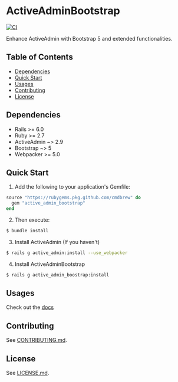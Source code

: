 # ActiveAdminBootstrap <!-- omit in toc -->
[![CI](https://github.com/CMDBrew/active_admin_bootstrap/actions/workflows/ci.yml/badge.svg?branch=main)](https://github.com/CMDBrew/active_admin_bootstrap/actions/workflows/ci.yml)

Enhance ActiveAdmin with Bootstrap 5 and extended functionalities.

## Table of Contents <!-- omit in toc -->
- [Dependencies](#dependencies)
- [Quick Start](#quick-start)
- [Usages](#usages)
- [Contributing](#contributing)
- [License](#license)

## Dependencies
- Rails >= 6.0
- Ruby >= 2.7
- ActiveAdmin ~> 2.9
- Bootstrap ~> 5
- Webpacker >= 5.0

## Quick Start
1. Add the following to your application's Gemfile:
```ruby
source "https://rubygems.pkg.github.com/cmdbrew" do
  gem "active_admin_bootstrap"
end
```

2. Then execute:
```bash
$ bundle install
```

3. Install ActiveAdmin (If you haven't)
```bash
$ rails g active_admin:install --use_webpacker
```

4. Install ActiveAdminBootstrap
```bash
$ rails g active_admin_boostrap:install
```

## Usages
Check out the [docs](https://cmdbrew.github.io/active_admin_bootstrap)

## Contributing
See [CONTRIBUTING.md](CONTRIBUTING.md).

## License
See [LICENSE.md](LICENSE.md).
